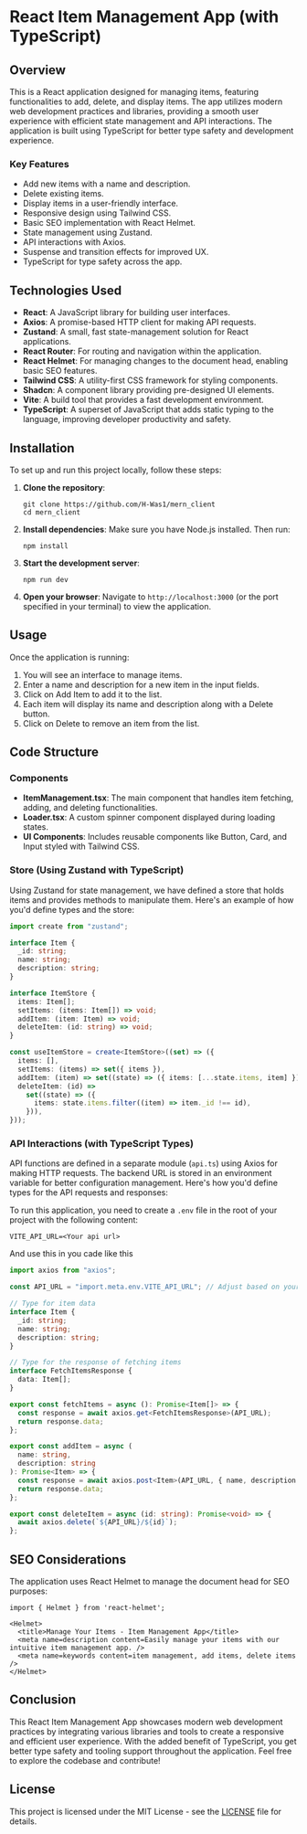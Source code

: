 # React Item Management App (with TypeScript)

## Overview

This is a React application designed for managing items, featuring functionalities to add, delete, and display items. The app utilizes modern web development practices and libraries, providing a smooth user experience with efficient state management and API interactions. The application is built using TypeScript for better type safety and development experience.

### Key Features

- Add new items with a name and description.
- Delete existing items.
- Display items in a user-friendly interface.
- Responsive design using Tailwind CSS.
- Basic SEO implementation with React Helmet.
- State management using Zustand.
- API interactions with Axios.
- Suspense and transition effects for improved UX.
- TypeScript for type safety across the app.

## Technologies Used

- **React**: A JavaScript library for building user interfaces.
- **Axios**: A promise-based HTTP client for making API requests.
- **Zustand**: A small, fast state-management solution for React applications.
- **React Router**: For routing and navigation within the application.
- **React Helmet**: For managing changes to the document head, enabling basic SEO features.
- **Tailwind CSS**: A utility-first CSS framework for styling components.
- **Shadcn**: A component library providing pre-designed UI elements.
- **Vite**: A build tool that provides a fast development environment.
- **TypeScript**: A superset of JavaScript that adds static typing to the language, improving developer productivity and safety.

## Installation

To set up and run this project locally, follow these steps:

1. **Clone the repository**:

   ```
   git clone https://github.com/H-Was1/mern_client
   cd mern_client
   ```

2. **Install dependencies**:
   Make sure you have Node.js installed. Then run:

   ```
   npm install
   ```

3. **Start the development server**:

   ```
   npm run dev
   ```

4. **Open your browser**:
   Navigate to `http://localhost:3000` (or the port specified in your terminal) to view the application.

## Usage

Once the application is running:

1. You will see an interface to manage items.
2. Enter a name and description for a new item in the input fields.
3. Click on Add Item to add it to the list.
4. Each item will display its name and description along with a Delete button.
5. Click on Delete to remove an item from the list.

## Code Structure

### Components

- **ItemManagement.tsx**: The main component that handles item fetching, adding, and deleting functionalities.
- **Loader.tsx**: A custom spinner component displayed during loading states.
- **UI Components**: Includes reusable components like Button, Card, and Input styled with Tailwind CSS.

### Store (Using Zustand with TypeScript)

Using Zustand for state management, we have defined a store that holds items and provides methods to manipulate them. Here's an example of how you'd define types and the store:

```ts
import create from "zustand";

interface Item {
  _id: string;
  name: string;
  description: string;
}

interface ItemStore {
  items: Item[];
  setItems: (items: Item[]) => void;
  addItem: (item: Item) => void;
  deleteItem: (id: string) => void;
}

const useItemStore = create<ItemStore>((set) => ({
  items: [],
  setItems: (items) => set({ items }),
  addItem: (item) => set((state) => ({ items: [...state.items, item] })),
  deleteItem: (id) =>
    set((state) => ({
      items: state.items.filter((item) => item._id !== id),
    })),
}));
```

### API Interactions (with TypeScript Types)

API functions are defined in a separate module (`api.ts`) using Axios for making HTTP requests. The backend URL is stored in an environment variable for better configuration management. Here's how you'd define types for the API requests and responses:

To run this application, you need to create a `.env` file in the root of your project with the following content:

```code
VITE_API_URL=<Your api url>

```

And use this in you cade like this

```ts
import axios from "axios";

const API_URL = "import.meta.env.VITE_API_URL"; // Adjust based on your backend setup

// Type for item data
interface Item {
  _id: string;
  name: string;
  description: string;
}

// Type for the response of fetching items
interface FetchItemsResponse {
  data: Item[];
}

export const fetchItems = async (): Promise<Item[]> => {
  const response = await axios.get<FetchItemsResponse>(API_URL);
  return response.data;
};

export const addItem = async (
  name: string,
  description: string
): Promise<Item> => {
  const response = await axios.post<Item>(API_URL, { name, description });
  return response.data;
};

export const deleteItem = async (id: string): Promise<void> => {
  await axios.delete(`${API_URL}/${id}`);
};
```

## SEO Considerations

The application uses React Helmet to manage the document head for SEO purposes:

```tsx
import { Helmet } from 'react-helmet';

<Helmet>
  <title>Manage Your Items - Item Management App</title>
  <meta name=description content=Easily manage your items with our intuitive item management app. />
  <meta name=keywords content=item management, add items, delete items />
</Helmet>
```

## Conclusion

This React Item Management App showcases modern web development practices by integrating various libraries and tools to create a responsive and efficient user experience. With the added benefit of TypeScript, you get better type safety and tooling support throughout the application. Feel free to explore the codebase and contribute!

## License

This project is licensed under the MIT License - see the [LICENSE](LICENSE) file for details.

```

```
